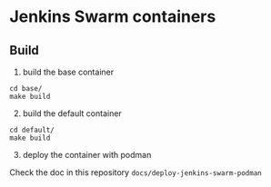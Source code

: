 # Jenkins Swarm containers

## Build

1. build the base container

```console
cd base/
make build
```

2. build the default container

```console
cd default/
make build
```

3. deploy the container with podman

Check the doc in this repository `docs/deploy-jenkins-swarm-podman`
